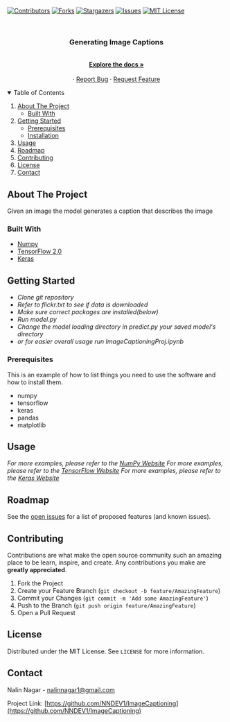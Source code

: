 [![Contributors][contributors-shield]][contributors-url]
[![Forks][forks-shield]][forks-url]
[![Stargazers][stars-shield]][stars-url]
[![Issues][issues-shield]][issues-url]
[![MIT License][license-shield]][license-url]




<!-- PROJECT LOGO -->
<br />
<p align="center">
  <a href="https://github.com/NNDEV1/ImageCaptioning">
  </a>

  <h3 align="center">Generating Image Captions</h3>

  <p align="center">
    <br />
    <a href="https://github.com/NNDEV1/ImageCaptioning"><strong>Explore the docs »</strong></a>
    <br />
    <br />
    ·
    <a href="https://github.com/NNDEV1/ImageCaptioning/issues">Report Bug</a>
    ·
    <a href="https://github.com/NNDEV1/ImageCaptioning/issues">Request Feature</a>
  </p>
</p>



<!-- TABLE OF CONTENTS -->
<details open="open">
  <summary>Table of Contents</summary>
  <ol>
    <li>
      <a href="#about-the-project">About The Project</a>
      <ul>
        <li><a href="#built-with">Built With</a></li>
      </ul>
    </li>
    <li>
      <a href="#getting-started">Getting Started</a>
      <ul>
        <li><a href="#prerequisites">Prerequisites</a></li>
        <li><a href="#installation">Installation</a></li>
      </ul>
    </li>
    <li><a href="#usage">Usage</a></li>
    <li><a href="#roadmap">Roadmap</a></li>
    <li><a href="#contributing">Contributing</a></li>
    <li><a href="#license">License</a></li>
    <li><a href="#contact">Contact</a></li>
  </ol>
</details>



<!-- ABOUT THE PROJECT -->
## About The Project

Given an image the model generates a caption that describes the image

### Built With

* [Numpy](https://numpy.org)
* [TensorFlow 2.0](https://tensorflow.org)
* [Keras](https://keras.io)



<!-- GETTING STARTED -->
## Getting Started

* *Clone git repository*
* *Refer to flickr.txt to see if data is downloaded*
* *Make sure correct packages are installed(below)*
* *Run model.py*
* *Change the model loading directory in predict.py your saved model's directory*
* *or for easier overall usage run ImageCaptioningProj.ipynb*

### Prerequisites

This is an example of how to list things you need to use the software and how to install them.
* numpy
* tensorflow
* keras
* pandas
* matplotlib


<!-- USAGE EXAMPLES -->
## Usage

_For more examples, please refer to the [NumPy Website](https://numpy.org)_
_For more examples, please refer to the [TensorFlow Website](https://tensorflow.org)_
_For more examples, please refer to the [Keras Website](https://keras.io)_



<!-- ROADMAP -->
## Roadmap

See the [open issues](https://github.com/NNDEV1/ImageCaptioning/issues) for a list of proposed features (and known issues).



<!-- CONTRIBUTING -->
## Contributing

Contributions are what make the open source community such an amazing place to be learn, inspire, and create. Any contributions you make are **greatly appreciated**.

1. Fork the Project
2. Create your Feature Branch (`git checkout -b feature/AmazingFeature`)
3. Commit your Changes (`git commit -m 'Add some AmazingFeature'`)
4. Push to the Branch (`git push origin feature/AmazingFeature`)
5. Open a Pull Request



<!-- LICENSE -->
## License

Distributed under the MIT License. See `LICENSE` for more information.



<!-- CONTACT -->
## Contact

Nalin Nagar - nalinnagar1@gmail.com

Project Link: [https://github.com/NNDEV1/ImageCaptioning](https://github.com/NNDEV1/ImageCaptioning)



<!-- MARKDOWN LINKS & IMAGES -->
<!-- https://www.markdownguide.org/basic-syntax/#reference-style-links -->
[contributors-shield]: https://img.shields.io/github/contributors/NNDEV1/ImageCaptioning.svg?style=for-the-badge
[contributors-url]: https://github.com/NNDEV1/ImageCaptioning/graphs/contributors
[forks-shield]: https://img.shields.io/github/forks/NNDEV1/ImageCaptioning.svg?style=for-the-badge
[forks-url]: https://github.com/NNDEV1/ImageCaptioning/network/members
[stars-shield]: https://img.shields.io/github/stars/NNDEV1/ImageCaptioning.svg?style=for-the-badge
[stars-url]: https://github.com/NNDEV1/ImageCaptioning/stargazers
[issues-shield]: https://img.shields.io/github/issues/NNDEV1/ImageCaptioning.svg?style=for-the-badge
[issues-url]: https://github.com/NNDEV1/ImageCaptioning/issues
[license-shield]: https://img.shields.io/github/license/NNDEV1/ImageCaptioning.svg?style=for-the-badge
[license-url]: https://github.com/NNDEV1/ImageCaptioning/blob/master/LICENSE.txt

